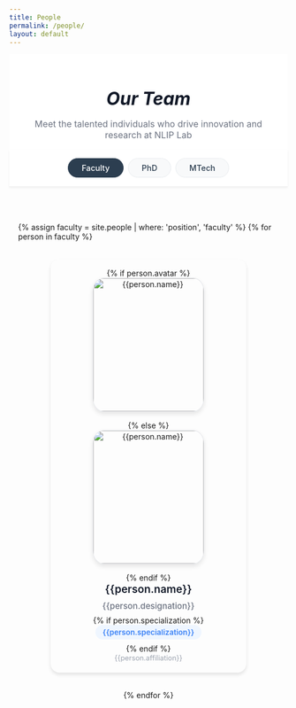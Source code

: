 ```yaml
---
title: People
permalink: /people/
layout: default
---
```


<style>
.sticky-tabs {
  position: sticky;
  top: 0;
  z-index: 100;
  background: white;
  padding: 1rem 0;
  margin-bottom: 2rem;
  border-bottom: 1px solid #eee;
  box-shadow: 0 2px 4px rgba(0,0,0,0.05);
}

.tab-container {
  max-width: 1200px;
  margin: 0 auto;
  padding: 0 1rem;
}

.tabs {
  max-width: 100%;
  margin: 0;
  display: flex;
  gap: 0.5rem;
  overflow-x: auto;
  padding: 0 0.5rem;
  scrollbar-width: none; /* Firefox */
  -ms-overflow-style: none; /* IE and Edge */
  justify-content: center;
}

.tabs::-webkit-scrollbar {
  display: none; /* Chrome, Safari, Opera */
}

.tab {
  padding: 0.5rem 1.5rem;
  background: #f8f9fa;
  border-radius: 20px;
  color: #2c3e50;
  text-decoration: none;
  white-space: nowrap;
  transition: all 0.2s ease;
  font-size: 0.9rem;
  border: 1px solid #e9ecef;
  cursor: pointer;
  font-weight: 500;
}

.tab:hover {
  background: #e9ecef;
  color: #2c3e50;
  border-color: #2c3e50;
}

.tab.active {
  background: #2c3e50;
  color: white;
  border-color: #2c3e50;
  font-weight: 500;
}

.tab-content {
  display: none;
  padding: 2rem 0;
}

.tab-content.active {
  display: block;
}

.section-header {
  font-size: 2rem;
  font-weight: bold;
  color: #111827;
  margin: 2rem 0 1.5rem 0;
}

.subsection-header {
  font-size: 1.5rem;
  font-weight: 600;
  color: #374151;
  margin: 2rem 0 1rem 0;
  /* center align header */
  text-align: center;
  position: relative;
  padding-bottom: 0.5rem;
}

/* add colored underline beneath subsection headers */
.subsection-header::after {
  content: "";
  width: 60px;
  height: 3px;
  background: #3b82f6;
  display: block;
  margin: 0.5rem auto 0;
  border-radius: 2px;
}

.people-grid {
  display: flex;
  flex-wrap: wrap;
  gap: 2rem;
  margin-bottom: 2rem;
  justify-content: center; /* Center align the cards */
}

.person-card {
  border-radius: 1rem;
  box-shadow: 0 4px 6px rgba(0, 0, 0, 0.1);
  padding: 1rem 1rem;
  text-align: center;
  /* smooth animations */
  transition: transform 0.3s ease, box-shadow 0.3s ease, border-color 0.3s ease, background-color 0.3s ease;
  /* subtle border for hover accent */
  border: 1px solid rgba(59,130,246,0);
  width: 320px;
  /* auto height to fit content */
  height: auto;
  display: flex;
  flex-direction: column;
  align-items: center;
  justify-content: flex-start;
  position: relative;
  overflow: hidden;
}

/* shimmer highlight on card */
.person-card::before {
  content: "";
  position: absolute;
  top: -50%;
  left: -50%;
  width: 200%;
  height: 200%;
  background: rgba(255, 255, 255, 0.2);
  transform: rotate(45deg) translate(-100%, -100%);
  transition: transform 0.6s ease;
  pointer-events: none;
}

.person-card:hover::before {
  transform: rotate(45deg) translate(0, 0);
}

/* elevate and scale card on hover */
.person-card:hover {
  transform: translateY(-10px) scale(1.03);
  box-shadow: 0 12px 24px rgba(0, 0, 0, 0.15);
  background-color: #f8f9fa;
  border-color: rgba(59,130,246,0.5);
}

.person-avatar {
  width: 200px;
  height: 240px;
  border-radius: 10%;
  margin: 0 auto 1rem auto;
  object-fit: cover;
  border: 1px solid #e5e7eb;
  /* subtle avatar shadow */
  box-shadow: 0 4px 8px rgba(0, 0, 0, 0.1);
  display: block;
  transition: transform 0.2s ease, filter 0.5s ease, box-shadow 0.3s ease;
}

.person-card:hover .person-avatar {
  transform: scale(1.1);
  filter: brightness(1.1);
  box-shadow: 0 8px 16px rgba(0, 0, 0, 0.15);
}

.person-name {
  font-size: 1.2rem;
  font-weight: 600;
  color: #111827;
  margin-bottom: 0.5rem;
  line-height: 1.3;
  transition: color 0.3s ease;
}

.person-card:hover .person-name {
  color: #3b82f6;
}

.person-title {
  color: #6b7280;
  font-size: 0.95rem;
  margin-bottom: 0.5rem;
  font-weight: 500;
  transition: color 0.3s ease;
}

.person-card:hover .person-title {
  color: #3b82f6;
}

.person-designation {
  color: #6b7280;
  font-size: 0.95rem;
  margin-bottom: 0.5rem;
  font-weight: 500;
}

.person-role {
  color: #3b82f6;
  font-size: 0.85rem;
  font-weight: 600;
  background: #eff6ff;
  padding: 0.3rem 0.8rem;
  border-radius: 20px;
  margin-bottom: 0.5rem;
  display: inline-block;
  transition: background-color 0.3s ease, color 0.3s ease;
}

.person-card:hover .person-role {
  background-color: #dbeafe;
  color: #1e40af;
}

.person-year {
  color: #9ca3af;
  font-size: 0.8rem;
  margin-bottom: 0.5rem;
  font-style: italic;
}

.person-affiliation {
  color: #9ca3af;
  font-size: 0.8rem;
  line-height: 1.4;
  margin-top: auto;
}

.alumni-tile {
  display: flex;
  align-items: center;
  border-radius: 1rem;
  box-shadow: 0 4px 6px rgba(0, 0, 0, 0.1);
  padding: 1.5rem;
  margin-bottom: 1.5rem;
  transition: transform 0.3s ease, box-shadow 0.3s ease, border-color 0.3s ease, background-color 0.3s ease;
  border: 1px solid rgba(59,130,246,0);
  background: white;
  position: relative;
  overflow: hidden;
}

.alumni-tile:hover {
  transform: translateY(-5px);
  box-shadow: 0 12px 24px rgba(0, 0, 0, 0.15);
  background-color: #f8f9fa;
  border-color: rgba(59,130,246,0.5);
}

.alumni-tile::before {
  content: "";
  position: absolute;
  top: -50%;
  left: -50%;
  width: 200%;
  height: 200%;
  background: rgba(255, 255, 255, 0.1);
  transform: rotate(45deg) translate(-100%, -100%);
  transition: transform 0.6s ease;
  pointer-events: none;
}

.alumni-tile:hover::before {
  transform: rotate(45deg) translate(0, 0);
}

.alumni-avatar {
  width: 80px;
  height: 80px;
  border-radius: 50%;
  margin-right: 1.5rem;
  border: 3px solid #e5e7eb;
  box-shadow: 0 4px 8px rgba(0, 0, 0, 0.1);
  transition: transform 0.2s ease, filter 0.3s ease, box-shadow 0.3s ease;
  flex-shrink: 0;
  background: linear-gradient(135deg, #3b82f6, #1d4ed8);
  display: flex;
  align-items: center;
  justify-content: center;
  color: white;
  font-weight: bold;
  font-size: 1.2rem;
}

.alumni-avatar img {
  width: 100%;
  height: 100%;
  object-fit: cover;
  border-radius: 50%;
}

.alumni-content {
  flex: 1;
  display: flex;
  flex-direction: column;
  gap: 0.5rem;
}

.alumni-name {
  font-size: 1.2rem;
  font-weight: 600;
  color: #111827;
  text-decoration: none;
  transition: color 0.3s ease;
}

.alumni-name:hover {
  color: #3b82f6;
  text-decoration: none;
}

.alumni-batch {
  color: #6b7280;
  font-size: 0.95rem;
  font-weight: 500;
  background: #f3f4f6;
  padding: 0.25rem 0.75rem;
  border-radius: 15px;
  display: inline-block;
  width: fit-content;
  transition: background-color 0.3s ease, color 0.3s ease;
}

.alumni-tile:hover .alumni-batch {
  background-color: #dbeafe;
  color: #1e40af;
}

.alumni-affiliation {
  color: #374151;
  font-size: 0.9rem;
  line-height: 1.4;
  font-weight: 500;
}

.alumni-grid {
  display: grid;
  grid-template-columns: repeat(auto-fit, minmax(500px, 1fr));
  gap: 1.5rem;
  margin-top: 1rem;
}

.go-to-top {
  position: fixed;
  bottom: 2rem;
  right: 2rem;
  background: #3b82f6;
  color: white;
  width: 56px;
  height: 56px;
  border-radius: 50%;
  display: flex;
  align-items: center;
  justify-content: center;
  cursor: pointer;
  opacity: 0;
  visibility: hidden;
  transition: all 0.3s ease;
  box-shadow: 0 4px 20px rgba(59, 130, 246, 0.4);
  z-index: 1000;
  border: none;
  font-size: 1.2rem;
  font-weight: bold;
}

.go-to-top.visible {
  opacity: 1;
  visibility: visible;
}

.go-to-top:hover {
  background: #2563eb;
  transform: translateY(-4px) scale(1.1);
  box-shadow: 0 8px 30px rgba(59, 130, 246, 0.6);
}

.go-to-top:active {
  transform: translateY(-2px) scale(1.05);
}

@media (max-width: 768px) {
  .sticky-tabs {
    padding: 0.5rem 0;
    margin-bottom: 1rem;
  }
  
  .tabs {
    justify-content: flex-start;
    padding: 0 1rem;
  }
  
  .tab {
    padding: 0.6rem 1.2rem;
    font-size: 0.9rem;
    min-width: min-content;
  }
  
  .people-grid {
    display: flex;
    flex-wrap: wrap;
    gap: 2rem;
    margin-bottom: 2rem;
    justify-content: center; /* Center align the cards */
  }
  
  .person-card {
    height: 400px;
    padding: 1.5rem;
  }
  
  .person-avatar {
    width: 200px;
    height: 240px;
  }
  
  .alumni-tile {
    flex-direction: column;
    text-align: center;
    padding: 1.5rem 1rem;
  }
  
  .alumni-avatar {
    margin-right: 0;
    margin-bottom: 1rem;
  }
  
  .alumni-content {
    align-items: center;
  }
  
  .alumni-batch {
    align-self: center;
  }
  
  .alumni-grid {
    grid-template-columns: 1fr;
    gap: 1rem;
  }
}
</style>

<div class="page-header" style="background: white; padding: 1rem 0; text-align: center;">
  <div style="max-width: 1200px; margin: 0 auto; padding: 0 1rem;">
    <h6 style="font-size: 2rem; font-weight: bold; color: #111827; margin-bottom: 1rem;">Our Team</h6>
    <p style="font-size: 1rem; color: #6b7280; max-width: 600px; margin: 0 auto;">
      Meet the talented individuals who drive innovation and research at NLIP Lab
    </p>
  </div>
</div>

<div class="sticky-tabs">
  <div class="tab-container">
    <div class="tabs">
      <div class="tab active" data-tab="faculty">Faculty</div>
      <div class="tab" data-tab="phd">PhD</div>
      <div class="tab" data-tab="mtech">MTech</div>
      <!-- <div class="tab" data-tab="interns">Interns</div> -->
    </div>
  </div>
</div>

<div style="max-width: 1200px; margin: 0 auto; padding: 0 1rem;">

<!-- Faculty Tab -->
<div id="faculty-content" class="tab-content active">
  <div class="people-grid">
    {% assign faculty = site.people | where: 'position', 'faculty' %}
    {% for person in faculty %}
      <div class="person-card">
        {% if person.avatar %}
          <img class="person-avatar" src="{{site.baseurl}}/images/people/{{person.avatar}}" alt="{{person.name}}">
        {% else %}
          <img class="person-avatar" src="http://evansheline.com/wp-content/uploads/2011/02/facebook-Storm-Trooper.jpg" alt="{{person.name}}">
        {% endif %}
        <div class="person-name">
          <a href="{{ site.baseurl }}{{ person.url }}" style="text-decoration: none; color: inherit;">{{person.name}}</a>
        </div>
        <div class="person-designation">{{person.designation}}</div>
        {% if person.specialization %}
          <div class="person-role">{{person.specialization}}</div>
        {% endif %}
        <div class="person-affiliation">{{person.affiliation}}</div>
      </div>
    {% endfor %}
  </div>
</div>

<!-- PhD Tab -->
<div id="phd-content" class="tab-content">
  <div class="people-grid">
    {% assign phd_current = site.people | where: 'position', 'phd' | where: 'passout', '0' | sort: 'joining_year' %}
    {% for person in phd_current %}
      <div class="person-card">
        {% if person.avatar %}
          <img class="person-avatar" src="{{site.baseurl}}/images/people/{{person.avatar}}" alt="{{person.name}}">
        {% endif %}
        <div class="person-name">
          <a href="{{ site.baseurl }}{{ person.url }}" style="text-decoration: none; color: inherit;">{{person.name}}</a>
        </div>
        <div class="person-title">PhD Student</div>
        {% if person.role %}
          <div class="person-role">PhD {{person.role}}</div>
        {% endif %}
        <!-- {% if person.joining_year %}
          <div class="person-year">Joined: {{person.joining_year}}</div>
        {% endif %} -->
        <div class="person-affiliation">{{person.affiliation}}</div>
      </div>
    {% endfor %}
  </div>

  <div class="subsection-header">Alumni</div>
  <div class="people-grid">
    {% assign phd_alumni = site.people | where: 'position', 'phd' | where: 'passout', '1' | sort: 'joining_year' %}
    {% for person in phd_alumni %}
      <div class="person-card">
        {% if person.avatar %}
          <img class="person-avatar" src="{{site.baseurl}}/images/people/{{person.avatar}}" alt="{{person.name}}">
        {% endif %}
        <div class="person-name">
          <a href="{{ site.baseurl }}{{ person.url }}" style="text-decoration: none; color: inherit;">{{person.name}}</a>
        </div>
        <div class="person-title">PhD Student</div>
        {% if person.role %}
          <div class="person-role">PhD {{person.role}}</div>
        {% endif %}
        <!-- {% if person.joining_year %}
          <div class="person-year">Joined: {{person.joining_year}}</div>
        {% endif %} -->
        <div class="person-affiliation">{{person.affiliation}}</div>
      </div>
    {% endfor %}
  </div>
</div>

<!-- MTech Tab -->
<div id="mtech-content" class="tab-content">
  <div class="people-grid">
    {% assign mtech_current = site.people | where: "position", "masters" | where: "passout", "0" | sort: 'joining_year' %}
    {% for person in mtech_current %}
      <div class="person-card">
        {% if person.avatar %}
          <img class="person-avatar" src="{{site.baseurl}}/images/people/{{person.avatar}}" alt="{{person.name}}">
        {% else %}
          <img class="person-avatar" src="http://evanssheline.com/wp-content/uploads/2011/02/facebook-Storm-Trooper.jpg" alt="{{person.name}}">
        {% endif %}
        <div class="person-name">
          <a href="{{ site.baseurl }}{{ person.url }}" style="text-decoration: none; color: inherit;">{{person.name}}</a>
        </div>
        <div class="person-title">MTech Student</div>
        {% if person.role %}
          <div class="person-role">M.Tech {{person.role}}</div>
        {% endif %}
        <div class="person-affiliation">{{person.affiliation}}</div>
      </div>
    {% endfor %}
  </div>

  <div class="subsection-header">Alumni</div>
  <div class="people-grid">
    {% assign mtech_alumni = site.people | where: "position", "masters" | where: "passout", "1" | sort: 'joining_year' %}
    {% for person in mtech_alumni %}
      <div class="person-card">
        {% if person.avatar %}
          <img class="person-avatar" src="{{site.baseurl}}/images/people/{{person.avatar}}" alt="{{person.name}}">
        {% else %}
          <img class="person-avatar" src="http://evanssheline.com/wp-content/uploads/2011/02/facebook-Storm-Trooper.jpg" alt="{{person.name}}">
        {% endif %}
        <div class="person-name">
          <a href="{{ site.baseurl }}{{ person.url }}" style="text-decoration: none; color: inherit;">{{person.name}}</a>
        </div>
        <div class="person-title">MTech Student</div>
        {% if person.role %}
          <div class="person-role">M.Tech {{person.role}}</div>
        {% endif %}
        <div class="person-affiliation">{{person.affiliation}}</div>
      </div>
    {% endfor %}
  </div>

  <div class="alumni-grid">
    <div class="alumni-tile">
      <div class="alumni-avatar">SN</div>
      <div class="alumni-content">
        <a href="https://www.linkedin.com/in/sharan21/" class="alumni-name">Sharan Narasimhan</a>
        <div class="alumni-batch">Masters student (2020-2022)</div>
        <div class="alumni-affiliation">Data Engineer at Indeed</div>
      </div>
    </div>

    <div class="alumni-tile">
      <div class="alumni-avatar">VE</div>
      <div class="alumni-content">
        <a href="https://www.linkedin.com/in/venkateshelangovan/" class="alumni-name">Venkatesh E</a>
        <div class="alumni-batch">Masters student (2020-2022)</div>
        <div class="alumni-affiliation">Machine Learning Engineer at Qualcomm</div>
      </div>
    </div>
    
    <div class="alumni-tile">
      <div class="alumni-avatar">AD</div>
      <div class="alumni-content">
        <a href="https://www.linkedin.com/in/arkadipta-de/" class="alumni-name">Arkadipta De</a>
        <div class="alumni-batch">Masters student (2020-2022)</div>
        <div class="alumni-affiliation">Applied AI Researcher at Fujitsu Research India</div>
      </div>
    </div>
    
    <div class="alumni-tile">
      <div class="alumni-avatar">VD</div>
      <div class="alumni-content">
        <a href="https://www.linkedin.com/in/vandita-dutt-840646141/" class="alumni-name">Vandita Dutt</a>
        <div class="alumni-batch">Masters student (2020-2022)</div>
        <div class="alumni-affiliation">-</div>
      </div>
    </div>
    
    <div class="alumni-tile">
      <div class="alumni-avatar">SJ</div>
      <div class="alumni-content">
        <a href="https://www.linkedin.com/in/sagarjinde/" class="alumni-name">Sagar Jinde</a>
        <div class="alumni-batch">Masters student (2019-2021)</div>
        <div class="alumni-affiliation">Machine Learning Engineer at Qualcomm</div>
      </div>
    </div>
    
    <div class="alumni-tile">
      <div class="alumni-avatar">VS</div>
      <div class="alumni-content">
        <a href="https://www.linkedin.com/in/vikramanandsingh/" class="alumni-name">Vikram Anand Singh</a>
        <div class="alumni-batch">Masters student (2018-2020)</div>
        <div class="alumni-affiliation">Software Developer at BNY Mellon Technology</div>
      </div>
    </div>
    
    <div class="alumni-tile">
      <div class="alumni-avatar">SK</div>
      <div class="alumni-content">
        <a href="https://www.linkedin.com/in/shounak-kundu-53977817/" class="alumni-name">Shounak Kundu</a>
        <div class="alumni-batch">Masters student, 3-Year MTech, joint supervision with Dr. Srijith PK (2018-2021)</div>
        <div class="alumni-affiliation">Machine Learning Engineer at InMobi</div>
      </div>
    </div>
    
    <div class="alumni-tile">
      <div class="alumni-avatar">RR</div>
      <div class="alumni-content">
        <a href="https://www.linkedin.com/in/rishik-ramena-0a0b52b0/" class="alumni-name">Rishik Ramena</a>
        <div class="alumni-batch">Masters student, 3-Year MTech, joint supervision with Dr. Srijith PK (2018)</div>
        <div class="alumni-affiliation">Software Engineer at Microsoft</div>
      </div>
    </div>
    
    <div class="alumni-tile">
      <div class="alumni-avatar">PA</div>
      <div class="alumni-content">
        <a href="https://www.linkedin.com/in/priyambada-ambastha-133962119/" class="alumni-name">Priyambada Ambastha</a>
        <div class="alumni-batch">Masters student, 3-Year MTech, joint supervision with Dr. Srijith PK (2018-2021)</div>
        <div class="alumni-affiliation"><b>Gold Medalist</b> at IITH, Applied Scientist at Amazon</div>
      </div>
    </div>
    
    <div class="alumni-tile">
      <div class="alumni-avatar">RH</div>
      <div class="alumni-content">
        <a href="https://www.linkedin.com/in/rashmi-hti-3bb52039/" class="alumni-name">Rashmi HTI</a>
        <div class="alumni-batch">Masters student (2016-2018)</div>
        <div class="alumni-affiliation">Associate at Goldman Sachs</div>
      </div>
    </div>
    
    <div class="alumni-tile">
      <div class="alumni-avatar">PC</div>
      <div class="alumni-content">
        <a href="https://www.linkedin.com/in/priyanka-choudhary-9b0b46111/" class="alumni-name">Priyanka Choudhary</a>
        <div class="alumni-batch">Masters student (2016-2018)</div>
        <div class="alumni-affiliation">Lecturer at rpsc technical education department</div>
      </div>
    </div>
    
    <div class="alumni-tile">
      <div class="alumni-avatar">SK</div>
      <div class="alumni-content">
        <a href="https://www.linkedin.com/in/shamikkundu/" class="alumni-name">Shamik Kundu</a>
        <div class="alumni-batch">Masters student (2016-2018)</div>
        <div class="alumni-affiliation">Data Scientist at Rakuten</div>
      </div>
    </div>
    
    <div class="alumni-tile">
      <div class="alumni-avatar">MT</div>
      <div class="alumni-content">
        <a href="https://www.linkedin.com/in/manjela-toppo-021342154/" class="alumni-name">Manjela Toppo</a>
        <div class="alumni-batch">Masters student (2016-2018)</div>
        <div class="alumni-affiliation">-</div>
      </div>
    </div>
    
    <div class="alumni-tile">
      <div class="alumni-avatar">SS</div>
      <div class="alumni-content">
        <a href="https://www.linkedin.com/in/shashank-singh-a527bb112/" class="alumni-name">Shashank Singh</a>
        <div class="alumni-batch">Masters Student (2015-2017)</div>
        <div class="alumni-affiliation">Software Developer at PayPal</div>
      </div>
    </div>
    
    <div class="alumni-tile">
      <div class="alumni-avatar">PD</div>
      <div class="alumni-content">
        <a href="https://www.linkedin.com/in/pradyumna-deshpande-72a51455/" class="alumni-name">Pradyumna Deshpande</a>
        <div class="alumni-batch">Masters Student (2015-2017)</div>
        <div class="alumni-affiliation">Platform Engineer at PayPay Corporation Tokyo, Japan</div>
      </div>
    </div>
    
    <div class="alumni-tile">
      <div class="alumni-avatar">SD</div>
      <div class="alumni-content">
        <a href="https://www.linkedin.com/in/swapdewalkar/" class="alumni-name">Swapnil Ashok Dewalakar</a>
        <div class="alumni-batch">Masters student (2017-2019)</div>
        <div class="alumni-affiliation">SDE at Fanatics,Inc.</div>
      </div>
    </div>
  </div>
</div>

<!-- Interns Tab -->
<div id="interns-content" class="tab-content">
  <!-- <div class="subsection-header">Current</div> -->
  <div class="people-grid">
    {% assign interns_current = site.people | where: 'position', 'visiting' %}
    {% for person in interns_current %}
      <div class="person-card">
        {% if person.avatar %}
          <img class="person-avatar" src="{{site.baseurl}}/images/people/{{person.avatar}}" alt="{{person.name}}">
        {% else %}
          <img class="person-avatar" src="http://evansheline.com/wp-content/uploads/2011/02/facebook-Storm-Trooper.jpg" alt="{{person.name}}">
        {% endif %}
        <div class="person-name">
          <a href="{{ site.baseurl }}{{ person.url }}" style="text-decoration: none; color: inherit;">{{person.name}}</a>
        </div>
        <div class="person-title">Research Intern</div>
        {% if person.role %}
          <div class="person-role">{{person.role}}</div>
        {% else %}
          <div class="person-role">Summer Intern</div>
        {% endif %}
        {% if person.joining_year %}
          <div class="person-year">Joined: {{person.joining_year}}</div>
        {% endif %}
        <div class="person-affiliation">{{person.affiliation}}</div>
      </div>
    {% endfor %}
  </div>
</div>

</div>

<button class="go-to-top" onclick="scrollToTop()">↑</button>

<script>
// Tab switching functionality
document.addEventListener('DOMContentLoaded', function() {
  const tabs = document.querySelectorAll('.tab');
  const tabContents = document.querySelectorAll('.tab-content');
  
  tabs.forEach(tab => {
    tab.addEventListener('click', function() {
      const targetTab = this.getAttribute('data-tab');

      // Remove active class from all tabs and contents
      tabs.forEach(t => t.classList.remove('active'));
      tabContents.forEach(tc => tc.classList.remove('active'));

      // Add active class to clicked tab and corresponding content
      this.classList.add('active');
      document.getElementById(targetTab + '-content').classList.add('active');
    });
  });
  
  // Go to top button functionality
  const goToTopBtn = document.querySelector('.go-to-top');
  
  window.addEventListener('scroll', function() {
    if (window.scrollY > 300) {
      goToTopBtn.classList.add('visible');
    } else {
      goToTopBtn.classList.remove('visible');
    }
  });
});

function scrollToTop() {
  window.scrollTo({
    top: 0,
    behavior: 'smooth'
  });
}
</script>
